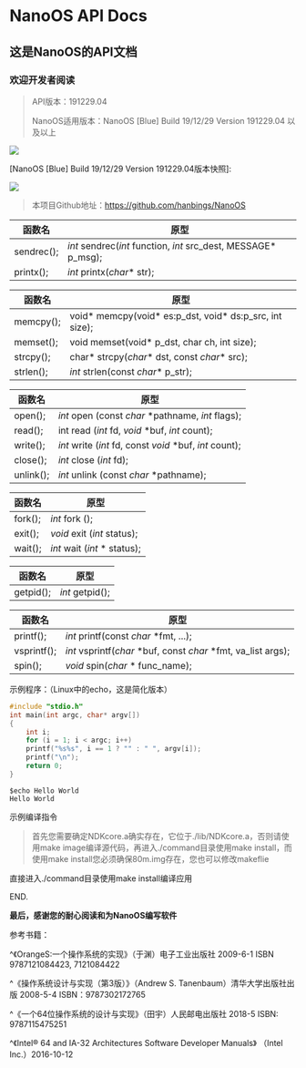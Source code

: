 # NanoOS API Docs

## 这是NanoOS的API文档

### 欢迎开发者阅读

> API版本：191229.04
>
> NanoOS适用版本：NanoOS [Blue] Build 19/12/29 Version 191229.04 以及以上

![](https://s2.ax1x.com/2019/12/30/lQDoVK.jpg)

[NanoOS [Blue\] Build 19/12/29 Version 191229.04版本快照]: 

![](https://s2.ax1x.com/2019/12/29/lKFurQ.png)

> 本项目Github地址：https://github.com/hanbings/NanoOS 

| 函数名     | 原型                                                         |
| ---------- | ------------------------------------------------------------ |
| sendrec(); | *int* sendrec(*int* function, *int* src_dest, MESSAGE* p_msg); |
| printx();  | *int* printx(*char** str);                                   |

| 函数名    | 原型                                                       |
| --------- | ---------------------------------------------------------- |
| memcpy(); | void\* memcpy(void\* es:p_dst, void\* ds:p_src, int size); |
| memset(); | void memset(void\* p_dst, char ch, int size);              |
| strcpy(); | char* strcpy(*char** dst, const *char** src);              |
| strlen(); | *int* strlen(const *char** p_str);                         |

| 函数名    | 原型                                                       |
| --------- | ---------------------------------------------------------- |
| open();   | *int* open    (const *char* *pathname, *int* flags);       |
| read();   | int read   (*int* fd, *void* *buf, *int* count);           |
| write();  | *int* write    (*int* fd, const *void* *buf, *int* count); |
| close();  | *int* close    (*int* fd);                                 |
| unlink(); | *int* unlink   (const *char* *pathname);                   |

| 函数名  | 原型                            |
| ------- | ------------------------------- |
| fork(); | *int* fork    ();               |
| exit(); | *void* exit    (*int* status);  |
| wait(); | *int* wait    (*int* * status); |

| 函数名    | 原型            |
| --------- | --------------- |
| getpid(); | *int* getpid(); |

| 函数名      | 原型                                                         |
| ----------- | ------------------------------------------------------------ |
| printf();   | *int*   printf(const *char* *fmt, ...);                      |
| vsprintf(); | *int*   vsprintf(*char* *buf, const *char* *fmt, va_list args); |
| spin();     | *void* spin(*char* * func_name);                             |

示例程序：（Linux中的echo，这是简化版本）

```c
#include "stdio.h"
int main(int argc, char* argv[])
{
	int i;
 	for (i = 1; i < argc; i++)
 	printf("%s%s", i == 1 ? "" : " ", argv[i]);
 	printf("\n");
 	return 0;
}
```

```
$echo Hello World
Hello World
```

示例编译指令

> 首先您需要确定NDKcore.a确实存在，它位于./lib/NDKcore.a，否则请使用make image编译源代码，再进入./command目录使用make install，而使用make install您必须确保80m.img存在，您也可以修改makeflie

直接进入./command目录使用make install编译应用

END.



**最后，感谢您的耐心阅读和为NanoOS编写软件**



参考书籍：

^《OrangeS:一个操作系统的实现》（于渊）电子工业出版社 2009-6-1 ISBN 9787121084423, 7121084422

^《操作系统设计与实现（第3版）》（Andrew S. Tanenbaum）清华大学出版社出版 2008-5-4 ISBN：9787302172765

^《一个64位操作系统的设计与实现》（田宇）人民邮电出版社  2018-5 ISBN: 9787115475251

^《Intel® 64 and IA-32 Architectures Software Developer Manuals》 （Intel Inc.）2016-10-12